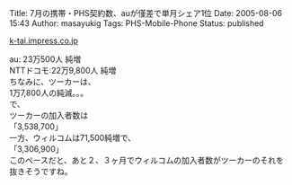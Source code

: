 Title: 7月の携帯・PHS契約数、auが僅差で単月シェア1位
Date: 2005-08-06 15:43
Author: masayukig
Tags: PHS-Mobile-Phone
Status: published

[k-tai.impress.co.jp](http://k-tai.impress.co.jp/cda/article/news_toppage/25168.html)

au: 23万500人 純増  
NTTドコモ:22万9,800人 純増  
ちなみに、ツーカーは、  
1万7,800人の純減。。。  
で、  
ツーカーの加入者数は  
「3,538,700」  
一方、ウィルコムは71,500純増で、  
「3,306,900」  
このペースだと、あと２、３ヶ月でウィルコムの加入者数がツーカーのそれを  
抜きそうですね。
